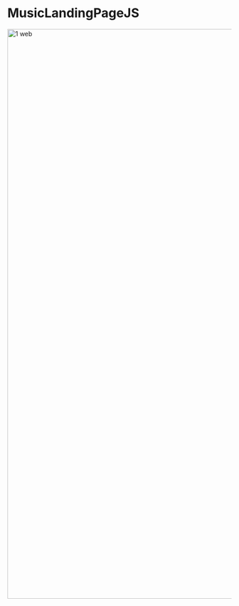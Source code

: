 # MusicLandingPageJS

<img width="1280" alt="1 web" src="https://user-images.githubusercontent.com/61503627/107371450-9502ab80-6ae4-11eb-9e1d-0ab91ba7829c.png">

